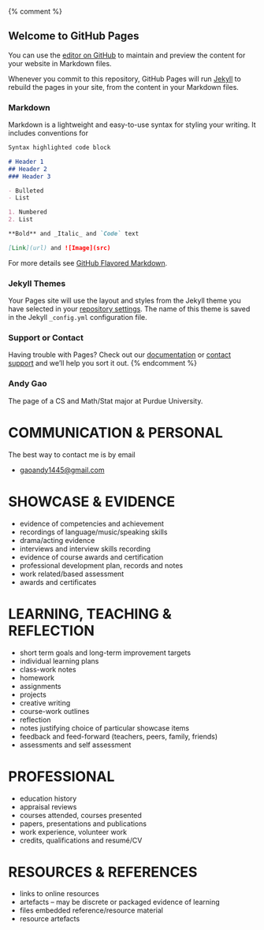 {% comment %}
## Welcome to GitHub Pages

You can use the [editor on GitHub](https://github.com/andy1445/andy1445.github.io/edit/master/index.md) to maintain and preview the content for your website in Markdown files.

Whenever you commit to this repository, GitHub Pages will run [Jekyll](https://jekyllrb.com/) to rebuild the pages in your site, from the content in your Markdown files.

### Markdown

Markdown is a lightweight and easy-to-use syntax for styling your writing. It includes conventions for

```markdown
Syntax highlighted code block

# Header 1
## Header 2
### Header 3

- Bulleted
- List

1. Numbered
2. List

**Bold** and _Italic_ and `Code` text

[Link](url) and ![Image](src)
```

For more details see [GitHub Flavored Markdown](https://guides.github.com/features/mastering-markdown/).

### Jekyll Themes

Your Pages site will use the layout and styles from the Jekyll theme you have selected in your [repository settings](https://github.com/andy1445/andy1445.github.io/settings). The name of this theme is saved in the Jekyll `_config.yml` configuration file.

### Support or Contact

Having trouble with Pages? Check out our [documentation](https://help.github.com/categories/github-pages-basics/) or [contact support](https://github.com/contact) and we’ll help you sort it out.
{% endcomment %}

### Andy Gao
The page of a CS and Math/Stat major at Purdue University.

# COMMUNICATION & PERSONAL
The best way to contact me is by email 
- gaoandy1445@gmail.com

# SHOWCASE & EVIDENCE
- evidence of competencies and achievement
- recordings of language/music/speaking skills
- drama/acting evidence
- interviews and interview skills recording
- evidence of course awards and certification
- professional development plan, records and notes
- work related/based assessment
- awards and certificates
# LEARNING, TEACHING & REFLECTION
- short term goals and long-term improvement targets
- individual learning plans
- class-work notes
- homework
- assignments
- projects
- creative writing
- course-work outlines
- reflection
- notes justifying choice of particular showcase items
- feedback and feed-forward (teachers, peers, family, friends)
- assessments and self assessment
# PROFESSIONAL
- education history
- appraisal reviews
- courses attended, courses presented
- papers, presentations and publications
- work experience, volunteer work
- credits, qualifications and resumé/CV
# RESOURCES & REFERENCES
- links to online resources
- artefacts – may be discrete or packaged evidence of learning
- files embedded reference/resource material
- resource artefacts
